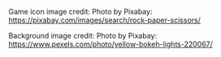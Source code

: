 
Game icon image credit: Photo by Pixabay: https://pixabay.com/images/search/rock-paper-scissors/

Background image credit: Photo by Pixabay: https://www.pexels.com/photo/yellow-bokeh-lights-220067/